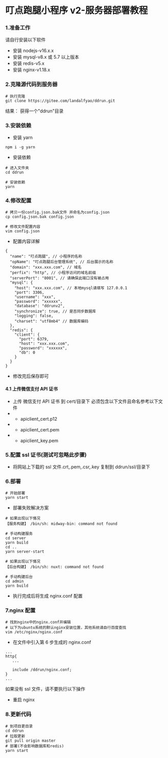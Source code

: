 # 叮点跑腿小程序 v2-服务器部署教程

### 1.准备工作

请自行安装以下软件

- 安装 nodejs-v16.x.x
- 安装 mysql-v8.x 或 5.7 以上版本
- 安装 redis-v5.x
- 安装 nginx-v1.18.x

### 2.克隆源代码到服务器

```
# 执行克隆
git clone https://gitee.com/landalfyao/ddrun.git
```

结果：
获得一个"ddrun"目录

### 3.安装依赖

- 安装 yarn

```
npm i -g yarn
```

- 安装依赖

```
# 进入文件夹
cd ddrun

# 安装依赖
yarn
```

### 4.修改配置

```
# 拷贝一份config.json.bak文件 并命名为config.json
cp config.json.bak config.json

# 修改文件配置内容
vim config.json

```

- 配置内容详解

```
{
  "name": "叮点跑腿", // 小程序的名称
  "opName": "叮点跑腿后台管理系统", // 后台展示的名称
  "domain": "xxx.xxx.com", // 域名
  "perfix": "http", // 小程序访问的域名前缀
  "serverPort": "8001", // 请确保此端口没有被占用
  "mysql": {
    "host": "xxx.xxx.com", // 本地mysql请填写 127.0.0.1
    "port": 3306,
    "username": "xxx",
    "password": "xxxxxx",
    "database": "ddrunv2",
    "synchronize": true, // 是否同步数据库
    "logging": false,
    "charset": "utf8mb4" // 数据库编码
  },
  "redis": {
    "client": {
      "port": 6379,
      "host": "xxx.xxx.com",
      "password": "xxxxxx",
      "db": 0
    }
  }
}

```

- 修改完后保存即可

#### 4.1 上传微信支付 API 证书

- 上传 微信支付 API 证书 到 cert/目录下 必须包含以下文件且命名参考以下文件
- - apiclient_cert.p12
- - apiclient_cert.pem
- - apiclient_key.pem

### 5.配置 ssl 证书(测试可忽略此步骤)

- 将网站上下载的 ssl 文件.crt,.pem,.csr,.key 复制到 ddrun/ssl/目录下

### 6.部署

```
# 开始部署
yarn start

```

- 部署失败解决方案

```
# 如果出现以下情况
【服务构建】 /bin/sh: midway-bin: command not found

# 手动构建服务
cd server
yarn build
cd ..
yarn server-start
```

```
# 如果出现以下情况
【后台构建】 /bin/sh: nuxt: command not found

# 手动构建后台
cd admin
yarn build
```

- 执行完成后将生成 nginx.conf 配置

### 7.nginx 配置

```
# 找到nginx中的nginx.conf并编辑
# 以下为ubuntu系统的默认nginx安装位置，其他系统请自行百度查找
vim /etc/nginx/nginx.conf

```

- 在文件中引入第 6 步生成的 nginx.conf

```
...
http{
   ...

   include /ddrun/nginx.conf;
}
...
```

如果没有 ssl 文件，请不要执行以下操作

- 重启 nginx

### 8.更新代码

```
# 到项目更目录
cd ddrun
# 拉取更新
git pull origin master
# 部署(不会影响数据库和redis)
yarn start
```
